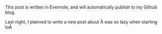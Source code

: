 This post is written in Evernote, and will automatically publish to my Github blog.

  
Last night, I planned to write a new post about Â was so lazy when starting toÂ